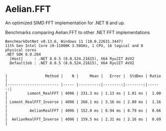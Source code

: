 # Aelian.FFT

An optimized SIMD FFT implementation for .NET 8 and up.

Benchmarks comparing Aelian.FFT to other .NET FFT implementations

```
BenchmarkDotNet v0.13.6, Windows 11 (10.0.22631.3447)
11th Gen Intel Core i9-11900K 3.50GHz, 1 CPU, 16 logical and 8 physical cores
.NET SDK 8.0.204
  [Host]     : .NET 8.0.5 (8.0.524.21615), X64 RyuJIT AVX2
  DefaultJob : .NET 8.0.5 (8.0.524.21615), X64 RyuJIT AVX2


|                 Method |    N |     Mean |   Error |  StdDev | Ratio |
|----------------------- |----- |---------:|--------:|--------:|------:|
|         Lomont_RealFFT | 4096 | 231.3 ms | 1.13 ms | 1.01 ms |  1.00 |
| Lomont_RealFFT_Inverse | 4096 | 268.1 ms | 3.16 ms | 2.80 ms |  1.16 |
|          AelianRealFFT | 4096 | 152.0 ms | 0.94 ms | 0.79 ms |  0.66 |
|  AelianRealFFT_Inverse | 4096 | 159.5 ms | 2.31 ms | 2.16 ms |  0.69 |
```
